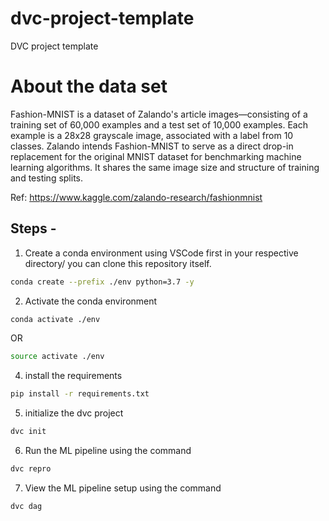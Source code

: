 # dvc-project-template
DVC project template


# About the data set
Fashion-MNIST is a dataset of Zalando's article images—consisting of a training set of 60,000 examples and a test set of 10,000 examples. Each example is a 28x28 grayscale image, associated with a label from 10 classes. Zalando intends Fashion-MNIST to serve as a direct drop-in replacement for the original MNIST dataset for benchmarking machine learning algorithms. It shares the same image size and structure of training and testing splits.

Ref: https://www.kaggle.com/zalando-research/fashionmnist

## Steps -

1. Create a conda environment using VSCode first in your respective directory/ you can clone this repository itself.

```bash
conda create --prefix ./env python=3.7 -y
```
2. Activate the conda environment

```bash
conda activate ./env
```
OR
```bash
source activate ./env
```


4. install the requirements
```bash
pip install -r requirements.txt
```

5. initialize the dvc project
```bash
dvc init
```

6. Run the ML pipeline using the command
```bash
dvc repro
```

7. View the ML pipeline setup using the command
```bash
dvc dag
```

